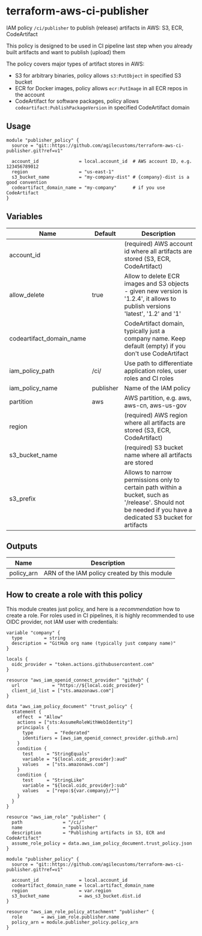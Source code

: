 # terraform-aws-ci-publisher
IAM policy `/ci/publisher` to publish (release) artifacts in AWS: S3, ECR, CodeArtifact

This policy is designed to be used in CI pipeline last step when you already built artifacts and want to publish (upload) them

The policy covers major types of artifact stores in AWS:
- S3 for arbitrary binaries, policy allows `s3:PutObject` in specified S3 bucket
- ECR for Docker images, policy allows `ecr:PutImage` in all ECR repos in the account
- CodeArtifact for software packages, policy allows `codeartifact:PublishPackageVersion` in specified CodeArtifact domain

## Usage
```hcl
module "publisher_policy" {
  source = "git::https://github.com/agilecustoms/terraform-aws-ci-publisher.git?ref=v1"

  account_id               = local.account_id  # AWS account ID, e.g. 123456789012
  region                   = "us-east-1"
  s3_bucket_name           = "my-company-dist" # {company}-dist is a good convention
  codeartifact_domain_name = "my-company"      # if you use CodeArtifact
}
```

## Variables
| Name                     | Default   | Description                                                                                                                                                 |
|--------------------------|-----------|-------------------------------------------------------------------------------------------------------------------------------------------------------------|
| account_id               |           | (required) AWS account id where all artifacts are stored (S3, ECR, CodeArtifact)                                                                            |
| allow_delete             | true      | Allow to delete ECR images and S3 objects - given new version is '1.2.4', it allows to publish versions 'latest', '1.2' and '1'                             |
| codeartifact_domain_name |           | CodeArtifact domain, typically just a company name. Keep default (empty) if you don't use CodeArtifact                                                      |
| iam_policy_path          | /ci/      | Use path to differentiate application roles, user roles and CI roles                                                                                        |
| iam_policy_name          | publisher | Name of the IAM policy                                                                                                                                      |
| partition                | aws       | AWS partition, e.g. aws, aws-cn, aws-us-gov                                                                                                                 |
| region                   |           | (required) AWS region where all artifacts are stored (S3, ECR, CodeArtifact)                                                                                |
| s3_bucket_name           |           | (required) S3 bucket name where all artifacts are stored                                                                                                    |
| s3_prefix                |           | Allows to narrow permissions only to certain path within a bucket, such as '/release'. Should not be needed if you have a dedicated S3 bucket for artifacts |

## Outputs
| Name            | Description                                  |
|-----------------|----------------------------------------------|
| policy_arn      | ARN of the IAM policy created by this module |

## How to create a role with this policy
This module creates just policy, and here is a _recommendation_ how to create a role.
For roles used in CI pipelines, it is highly recommended to use OIDC provider, not IAM user with credentials:
```hcl
variable "company" {
  type        = string
  description = "GitHub org name (typically just company name)"
}

locals {
  oidc_provider = "token.actions.githubusercontent.com"
}

resource "aws_iam_openid_connect_provider" "github" {
  url            = "https://${local.oidc_provider}"
  client_id_list = ["sts.amazonaws.com"]
}

data "aws_iam_policy_document" "trust_policy" {
  statement {
    effect  = "Allow"
    actions = ["sts:AssumeRoleWithWebIdentity"]
    principals {
      type        = "Federated"
      identifiers = [aws_iam_openid_connect_provider.github.arn]
    }
    condition {
      test     = "StringEquals"
      variable = "${local.oidc_provider}:aud"
      values   = ["sts.amazonaws.com"]
    }
    condition {
      test     = "StringLike"
      variable = "${local.oidc_provider}:sub"
      values   = ["repo:${var.company}/*"]
    }
  }
}

resource "aws_iam_role" "publisher" {
  path               = "/ci/"
  name               = "publisher"
  description        = "Publishing artifacts in S3, ECR and CodeArtifact"
  assume_role_policy = data.aws_iam_policy_document.trust_policy.json
}

module "publisher_policy" {
  source = "git::https://github.com/agilecustoms/terraform-aws-ci-publisher.git?ref=v1"

  account_id               = local.account_id
  codeartifact_domain_name = local.artifact_domain_name
  region                   = var.region
  s3_bucket_name           = aws_s3_bucket.dist.id
}

resource "aws_iam_role_policy_attachment" "publisher" {
  role       = aws_iam_role.publisher.name
  policy_arn = module.publisher_policy.policy_arn
}
```
